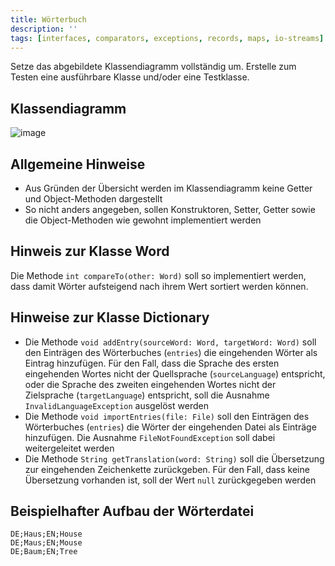 ```yaml
---
title: Wörterbuch
description: ''
tags: [interfaces, comparators, exceptions, records, maps, io-streams]
---
```


Setze das abgebildete Klassendiagramm vollständig um. Erstelle zum Testen eine ausführbare Klasse und/oder eine Testklasse.

## Klassendiagramm

![image](https://user-images.githubusercontent.com/47243617/212249317-7fdb4952-658d-4c10-b171-2466f102def1.png)

## Allgemeine Hinweise

- Aus Gründen der Übersicht werden im Klassendiagramm keine Getter und Object-Methoden dargestellt
- So nicht anders angegeben, sollen Konstruktoren, Setter, Getter sowie die Object-Methoden wie gewohnt implementiert werden

## Hinweis zur Klasse Word

Die Methode `int compareTo(other: Word)` soll so implementiert werden, dass damit Wörter aufsteigend nach ihrem Wert sortiert werden können.

## Hinweise zur Klasse Dictionary

- Die Methode `void addEntry(sourceWord: Word, targetWord: Word)` soll den Einträgen des Wörterbuches (`entries`) die eingehenden Wörter als Eintrag hinzufügen. Für den
  Fall, dass die Sprache des ersten eingehenden Wortes nicht der Quellsprache (`sourceLanguage`) entspricht, oder die Sprache des zweiten eingehenden Wortes nicht der
  Zielsprache (`targetLanguage`) entspricht, soll die Ausnahme `InvalidLanguageException` ausgelöst werden
- Die Methode `void importEntries(file: File)` soll den Einträgen des Wörterbuches (`entries`) die Wörter der eingehenden Datei als Einträge hinzufügen. Die Ausnahme
  `FileNotFoundException` soll dabei weitergeleitet werden
- Die Methode `String getTranslation(word: String)` soll die Übersetzung zur eingehenden Zeichenkette zurückgeben. Für den Fall, dass keine Übersetzung vorhanden ist,
  soll der Wert `null` zurückgegeben werden

## Beispielhafter Aufbau der Wörterdatei

```
DE;Haus;EN;House
DE;Maus;EN;Mouse
DE;Baum;EN;Tree
```
